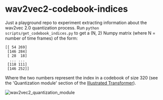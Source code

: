# wav2vec2-codebook-indices

Just a playground repo to experiment extracting information about the wav2vec 2.0 quantization process. Run `python scripts/get_codebook_indices.py` to get a (N, 2) Numpy matrix (where N = number of time frames) of the form:

```
[[ 54 269]
 [146 284]
 [ 28  18]
  ... ...
 [118 111]
 [146 252]]
```

Where the two numbers represent the index in a codebook of size 320 (see the 'Quantization module' section of the [Illustrated Transformer](https://jonathanbgn.com/2021/09/30/illustrated-wav2vec-2.html#quantization-module)).

![wav2vec2_quantization_module](https://user-images.githubusercontent.com/9938298/171501185-cb9bcfaf-a5d5-4e7a-956c-21284385d3bc.png)
